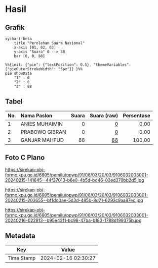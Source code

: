 # Hasil

## Grafik

```mermaid
xychart-beta
    title "Perolehan Suara Nasional"
    x-axis [01, 02, 03]
    y-axis "Suara" 0 --> 88
    bar [0, 0, 88]
```

```mermaid
%%{init: {"pie": {"textPosition": 0.5}, "themeVariables": {"pieOuterStrokeWidth": "5px"}} }%%
pie showData
    "1" : 0
    "2" : 0
    "3" : 88
```

## Tabel

| No. | Nama Paslon    | Suara | Suara (raw) | Persentase |
|:--- |:-------------- | -----:| -----------:| ----------:|
| 1   | ANIES MUHAIMIN | 0     | [0][p-1]    | 0,00       |
| 2   | PRABOWO GIBRAN | 0     | [0][p-2]    | 0,00       |
| 3   | GANJAR MAHFUD  | 88    | [88][p-3]   | 100,00     |


[p-1]: https://github.com/gigit-pemilu/pemilu-2024/blob/main/pilpres/hitung-suara/sub/91-papua/sub/06-biak-numfor/sub/03-biak-timur/sub/2003-owi/sub/001-tps/sub/paslon-1.txt
[p-2]: https://github.com/gigit-pemilu/pemilu-2024/blob/main/pilpres/hitung-suara/sub/91-papua/sub/06-biak-numfor/sub/03-biak-timur/sub/2003-owi/sub/001-tps/sub/paslon-2.txt
[p-3]: https://github.com/gigit-pemilu/pemilu-2024/blob/main/pilpres/hitung-suara/sub/91-papua/sub/06-biak-numfor/sub/03-biak-timur/sub/2003-owi/sub/001-tps/sub/paslon-3.txt

## Foto C Plano

https://sirekap-obj-formc.kpu.go.id/6605/pemilu/ppwp/91/06/03/20/03/9106032003001-20240215-141845--44f37013-b6e8-4b5d-bd46-03ed370bb2d5.jpg

https://sirekap-obj-formc.kpu.go.id/6605/pemilu/ppwp/91/06/03/20/03/9106032003001-20240215-203655--bf1dd0ae-5d3d-485b-8d71-6293c9aa87ec.jpg

https://sirekap-obj-formc.kpu.go.id/6605/pemilu/ppwp/91/06/03/20/03/9106032003001-20240216-022913--b95e42f1-bc98-47ba-b183-1788d199375b.jpg


## Metadata

| Key        | Value               |
| ---------- | ------------------- |
| Time Stamp | 2024-02-16 02:30:27 |



